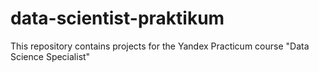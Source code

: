 # data-scientist-praktikum
This repository contains projects for the Yandex Practicum course "Data Science Specialist"
